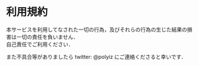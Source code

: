# 利用規約

本サービスを利用してなされた一切の行為，及びそれらの行為の生じた結果の損害は一切の責任を負いません．  
自己責任でご利用ください．

また不具合等がありましたら twitter: @polyiz にご連絡くださると幸いです．
